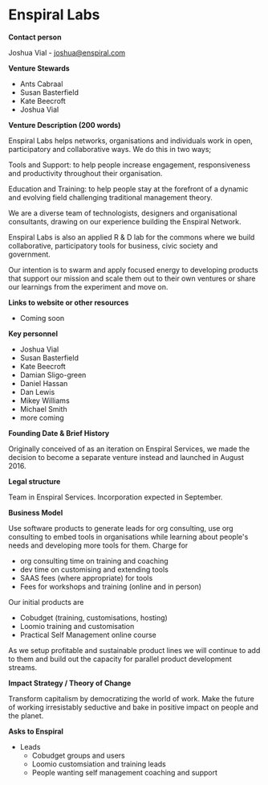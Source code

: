 # Enspiral Labs

**Contact person**

Joshua Vial - joshua@enspiral.com

**Venture Stewards**

* Ants Cabraal
* Susan Basterfield
* Kate Beecroft
* Joshua Vial

**Venture Description (200 words)**

Enspiral Labs helps networks, organisations and individuals work in open, participatory and collaborative ways. We do this in two ways;

Tools and Support: to help people increase engagement, responsiveness and productivity throughout their organisation.

Education and Training: to help people stay at the forefront of a dynamic and evolving field challenging traditional management theory.

We are a diverse team of technologists, designers and organisational consultants, drawing on our experience building the Enspiral Network.

Enspiral Labs is also an applied R & D lab for the commons where we build collaborative, participatory tools for business, civic society and government.

Our intention is to swarm and apply focused energy to developing products that support our mission and scale them out to their own ventures or share our learnings from the experiment and move on.

**Links to website or other resources**

* Coming soon

**Key personnel**

* Joshua Vial
* Susan Basterfield
* Kate Beecroft
* Damian Sligo-green
* Daniel Hassan
* Dan Lewis
* Mikey Williams
* Michael Smith
* more coming

**Founding Date & Brief History**

Originally conceived of as an iteration on Enspiral Services, we made the decision to become a separate venture instead and launched in August 2016.

**Legal structure**

Team in Enspiral Services. Incorporation expected in September.

**Business Model**

Use software products to generate leads for org consulting, use org consulting to embed tools in organisations while learning about people's needs and developing more tools for them. Charge for

* org consulting time on training and coaching
* dev time on customising and extending tools
* SAAS fees (where appropriate) for tools
* Fees for workshops and training (online and in person)

Our initial products are

* Cobudget (training, customisations, hosting)
* Loomio training and customisation
* Practical Self Management online course

As we setup profitable and sustainable product lines we will continue to add to them and build out the capacity for parallel product development streams.

**Impact Strategy / Theory of Change**

Transform capitalism by democratizing the world of work. Make the future of working irresistably seductive and bake in positive impact on people and the planet.

**Asks to Enspiral**

* Leads&#x20;
  * Cobudget groups and users
  * Loomio customsiation and training leads
  * People wanting self management coaching and support
